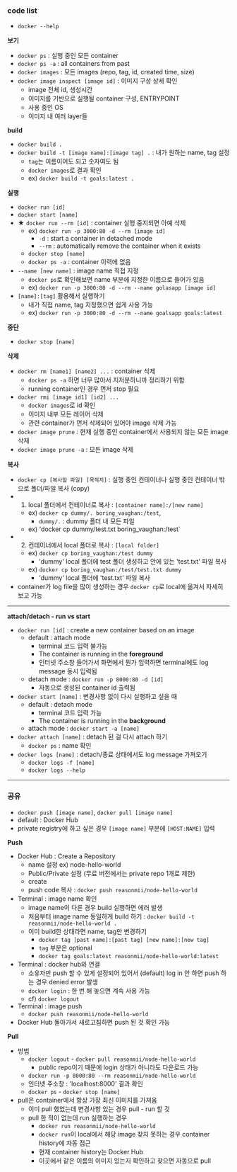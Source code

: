 ### code list
- `docker --help`

<b>보기</b>
- `docker ps` : 실행 중인 모든 container
- `docker ps -a` : all containers from past
- `docker images` : 모든 images (repo, tag, id, created time, size)
- `docker image inspect [image id]` : 이미지 구성 상세 확인
  - image 전체 id, 생성시간
  - 이미지를 기반으로 실행될 container 구성,  ENTRYPOINT
  - 사용 중인 OS
  - 이미지 내 여러 layer들

<b>build</b>
- `docker build .`
- `docker build -t [image name]:[image tag] .` : 내가 원하는 name, tag 설정
  - `tag`는 이름이어도 되고 숫자여도 됨
  - `docker images`로 결과 확인
  - ex) `docker build -t goals:latest .`
  
<b>실행</b>
- `docker run [id]`
- `docker start [name]`
- ★ `docker run --rm [id]` : container 실행 중지되면 아예 삭제
   - ex) `docker run -p 3000:80 -d --rm [image id]`
     - `-d` : start a container in detached mode
     - `--rm` : automatically remove the container when it exists
   - `docker stop [name]`
   - `docker ps -a` : container 이력에 없음
- `--name [new name]` : image name 직접 지정
  - `docker ps`로 확인해보면 name 부분에 지정한 이름으로 들어가 있음
  - ex) `docker run -p 3000:80 -d --rm --name golasapp [image id]`
- `[name]:[tag]` 활용해서 실행하기
  - 내가 직접 name, tag 지정했으면 쉽게 사용 가능
  - ex) `docker run -p 3000:80 -d --rm --name goalsapp goals:latest`

<b>중단</b>
- `docker stop [name]`

<b>삭제</b>
- `docker rm [name1] [name2] ...` : container 삭제
  - `docker ps -a` 하면 너무 많아서 지저분하니까 정리하기 위함
  - running container인 경우 먼저 stop 필요
- `docker rmi [image id1] [id2] ...`
  - `docker images`로 id 확인
  - 이미지 내부 모든 레이어 삭제
  - 관련 container가 먼저 삭제되어 있어야 image 삭제 가능
- `docker image prune` : 현재 실행 중인 container에서 사용되지 않는 모든 image 삭제
- `docker image prune -a` : 모든 image 삭제

<b>복사</b>
- `docker cp [복사할 파일] [목적지]` : 실행 중인 컨테이너나 실행 중인 컨테이너 밖으로 폴더/파일 복사 (copy)
- 1) local 폴더에서 컨테이너로 복사 : `[container name]:/[new name]`
  - ex) `docker cp dummy/. boring_vaughan:/test`,
    - `dummy/.` : dummy 폴더 내 모든 파일
  - ex) 'docker cp dummy/test.txt boring_vaughan:/test`  
- 2) 컨테이너에서 local 폴더로 복사 : `[local folder]`
  - ex) `docker cp boring_vaughan:/test dummy`
    - 'dummy' local 폴더에 test 폴더 생성하고 안에 있는 'test.txt' 파일 복사
  - ex) `docker cp boring_vaughan:/test/test.txt dummy`
    - 'dummy' local 폴더에 'test.txt' 파일 복사
- container가 log file을 많이 생성하는 경우 `docker cp`로 local에 옮겨서 자세히 보고  가능

---

<b>attach/detach - run vs start</b>
- `docker run [id]` : create a new container based on an image
  - default : attach mode
    - terminal 코드 입력 불가능
    - The container is running in the **foreground**
    - 인터넷 주소창 들어가서 화면에서 뭔가 입력하면 terminal에도 log message 동시 입력됨
  - detach mode : `docker run -p 8000:80 -d [id]`
    - 자동으로 생성된 container id 출력됨
- `docker start [name]` : 변경사항 없이 다시 실행하고 싶을 때
  - default : detach mode
    - terminal 코드 입력 가능
    - The container is running in the **background**
  - attach mode : `docker start -a [name]`
- `docker attach [name]` : detach 된 걸 다시 attach 하기
  - `docker ps` : name 확인
- `docker logs [name]` : detach/종료 상태에서도 log message 가져오기
  - `docker logs -f [name]`
  - `docker logs --help`

---

### 공유
- `docker push [image name]`, `docker pull [image name]`
- default : Docker Hub
- private registry에 하고 싶은 경우 `[image name]` 부분에 `[HOST:NAME]` 입력

<b>Push</b>
- Docker Hub : Create a Repository
  - name 설정 ex) node-hello-world
  - Public/Private 설정 (무료 버전에서는 private repo 1개로 제한)
  - create
  - push code 복사 : `docker push reasonmii/node-hello-world`
- Terminal : image name 확인
  - image name이 다른 경우 build 실행하면 에러 발생
  - 처음부터 image name 동일하게 build 하기 : `docker build -t reasonmii/node-hello-world .`
  - 이미 build한 상태라면 name, tag만 변경하기
    - `docker tag [past name]:[past tag] [new name]:[new tag]`
    - `tag` 부분은 optional
    - `docker tag goals:latest reasonmii/node-hello-world:latest`
- Terminal : docker hub와 연결
  - 소유자만 push 할 수 있게 설정되어 있어서 (default) log in 안 하면 push 하는 경우 denied error 발생
  - `docker login` : 한 번 해 놓으면 계속 사용 가능
  - cf) `docker logout`
- Terminal : image push
  - `docker push reasonmii/node-hello-world`
- Docker Hub 돌아가서 새로고침하면 push 된 것 확인 가능

<b>Pull</b>
- 방법
  - `docker logout` - `docker pull reasonmii/node-hello-world`
    - public repo이기 때문에 login 상태가 아니라도 다운로드 가능
  - `docker run -p 8000:80 --rm reasonmii/node-hello-world`
  - 인터넷 주소창 : 'localhost:8000' 결과 확인
  - `docker ps` - `docker stop [name]`
- pull은 container에서 항상 가장 최신 이미지를 가져옴
  - 이미 pull 했었는데 변경사항 있는 경우 pull - run 할 것
  - pull 한 적이 없는데 run 실행하는 경우
    - `docker run reasonmii/node-hello-world`
    - `docker run`이 local에서 해당 image 찾지 못하는 경우 container history에 자동 접근
    - 현재 container history는 Docker Hub
    - 이곳에서 같은 이름의 이미지 있는지 확인하고 찾으면 자동으로 pull   

